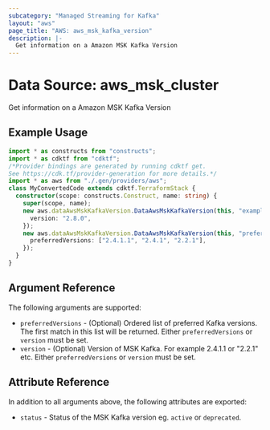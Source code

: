 ```yaml
---
subcategory: "Managed Streaming for Kafka"
layout: "aws"
page_title: "AWS: aws_msk_kafka_version"
description: |-
  Get information on a Amazon MSK Kafka Version
---
```


# Data Source: aws_msk_cluster

Get information on a Amazon MSK Kafka Version

## Example Usage

```typescript
import * as constructs from "constructs";
import * as cdktf from "cdktf";
/*Provider bindings are generated by running cdktf get.
See https://cdk.tf/provider-generation for more details.*/
import * as aws from "./.gen/providers/aws";
class MyConvertedCode extends cdktf.TerraformStack {
  constructor(scope: constructs.Construct, name: string) {
    super(scope, name);
    new aws.dataAwsMskKafkaVersion.DataAwsMskKafkaVersion(this, "example", {
      version: "2.8.0",
    });
    new aws.dataAwsMskKafkaVersion.DataAwsMskKafkaVersion(this, "preferred", {
      preferredVersions: ["2.4.1.1", "2.4.1", "2.2.1"],
    });
  }
}

```

## Argument Reference

The following arguments are supported:

* `preferredVersions` - (Optional) Ordered list of preferred Kafka versions. The first match in this list will be returned. Either `preferredVersions` or `version` must be set.
* `version` - (Optional) Version of MSK Kafka. For example 2.4.1.1 or "2.2.1" etc. Either `preferredVersions` or `version` must be set.

## Attribute Reference

In addition to all arguments above, the following attributes are exported:

* `status` - Status of the MSK Kafka version eg. `active` or `deprecated`.

<!-- cache-key: cdktf-0.17.0-pre.15 input-9f0c5b96d0ae5d743feb07e5e8d33ea2c6dffb14a79461d15774e94f9e939196 -->